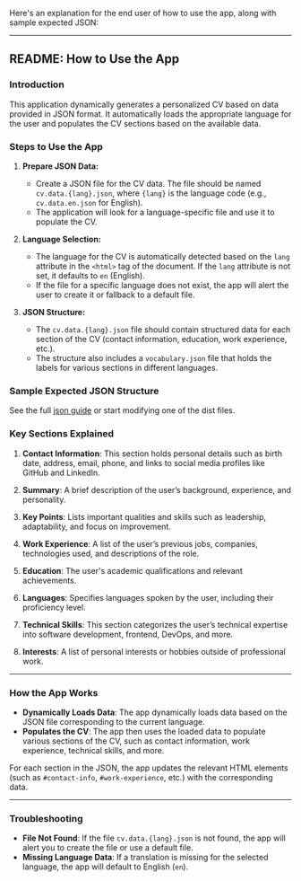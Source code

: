 Here's an explanation for the end user of how to use the app, along with sample expected JSON:

---

## README: How to Use the App

### Introduction

This application dynamically generates a personalized CV based on data provided in JSON format. It automatically loads the appropriate language for the user and populates the CV sections based on the available data.

### Steps to Use the App

1. **Prepare JSON Data:**
    - Create a JSON file for the CV data. The file should be named `cv.data.{lang}.json`, where `{lang}` is the language code (e.g., `cv.data.en.json` for English).
    - The application will look for a language-specific file and use it to populate the CV.

2. **Language Selection:**
    - The language for the CV is automatically detected based on the `lang` attribute in the `<html>` tag of the document. If the `lang` attribute is not set, it defaults to `en` (English).
    - If the file for a specific language does not exist, the app will alert the user to create it or fallback to a default file.

3. **JSON Structure:**
    - The `cv.data.{lang}.json` file should contain structured data for each section of the CV (contact information, education, work experience, etc.).
    - The structure also includes a `vocabulary.json` file that holds the labels for various sections in different languages.

### Sample Expected JSON Structure

See the full [json guide](json-guide.md) or start modifying one of the dist files.

### Key Sections Explained

1. **Contact Information**: This section holds personal details such as birth date, address, email, phone, and links to social media profiles like GitHub and LinkedIn.

2. **Summary**: A brief description of the user’s background, experience, and personality.

3. **Key Points**: Lists important qualities and skills such as leadership, adaptability, and focus on improvement.

4. **Work Experience**: A list of the user’s previous jobs, companies, technologies used, and descriptions of the role.

5. **Education**: The user's academic qualifications and relevant achievements.

6. **Languages**: Specifies languages spoken by the user, including their proficiency level.

7. **Technical Skills**: This section categorizes the user’s technical expertise into software development, frontend, DevOps, and more.

8. **Interests**: A list of personal interests or hobbies outside of professional work.

---

### How the App Works

- **Dynamically Loads Data**: The app dynamically loads data based on the JSON file corresponding to the current language.
- **Populates the CV**: The app then uses the loaded data to populate various sections of the CV, such as contact information, work experience, technical skills, and more.

For each section in the JSON, the app updates the relevant HTML elements (such as `#contact-info`, `#work-experience`, etc.) with the corresponding data.

---

### Troubleshooting

- **File Not Found**: If the file `cv.data.{lang}.json` is not found, the app will alert you to create the file or use a default file.
- **Missing Language Data**: If a translation is missing for the selected language, the app will default to English (`en`).

